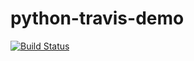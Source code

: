 # python-travis-demo

[![Build Status](https://www.travis-ci.org/TheBicPen/python-travis-demo.svg?branch=master)](https://www.travis-ci.org/TheBicPen/python-travis-demo)
